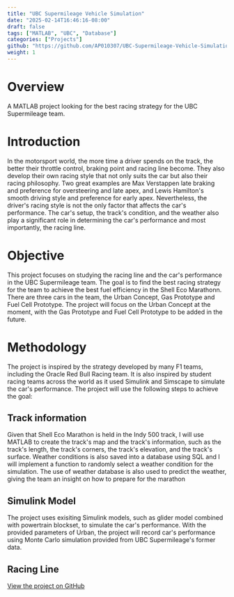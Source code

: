 ```yaml
---
title: "UBC Supermileage Vehicle Simulation"
date: "2025-02-14T16:46:16-08:00"
draft: false
tags: ["MATLAB", "UBC", "Database"]
categories: ["Projects"]
github: "https://github.com/AP010307/UBC-Supermileage-Vehicle-Simulation.git"
weight: 1
---
```


# Overview
A MATLAB project looking for the best racing strategy for the UBC Supermileage team.

# Introduction
In the motorsport world, the more time a driver spends on the track, the better their throttle control, braking point and racing line become. They also develop their own racing style that not only suits the car but also their racing philosophy. Two great examples are Max Verstappen late braking and preference for oversteering and late apex, and Lewis Hamilton's smooth driving style and preference for early apex. Nevertheless, the driver's racing style is not the only factor that affects the car's performance. The car's setup, the track's condition, and the weather also play a significant role in determining the car's performance and most importantly, the racing line.

# Objective
This project focuses on studying the racing line and the car's performance in the UBC Supermileage team. The goal is to find the best racing strategy for the team to achieve the best fuel efficiency in the Shell Eco Marathonn. There are three cars in the team, the Urban Concept, Gas Prototype and Fuel Cell Prototype. The project will focus on the Urban Concept at the moment, with the Gas Prototype and Fuel Cell Prototype to be added in the future.

# Methodology
The project is inspired by the strategy developed by many F1 teams, including the Oracle Red Bull Racing team. It is also inspired by student racing teams across the world as it used Simulink and Simscape to simulate the car's performance. The project will use the following steps to achieve the goal:

## Track information
Given that Shell Eco Marathon is held in the Indy 500 track, I will use MATLAB to create the track's map and the track's information, such as the track's length, the track's corners, the track's elevation, and the track's surface. Weather conditions is also saved into a database using SQL and I will implement a function to randomly select a weather condition for the simulation. The use of weather database is also used to predict the weather, giving the team an insight on how to prepare for the marathon

## Simulink Model
The project uses exisiting Simulink models, such as glider model combined with powertrain blockset, to simulate the car's performance. With the provided parameters of Urban, the project will record car's performance using Monte Carlo simulation provided from UBC Supermileage's former data. 

## Racing Line



[View the project on GitHub](https://github.com/AP010307/UBC-Supermileage-Vehicle-Simulation.git)